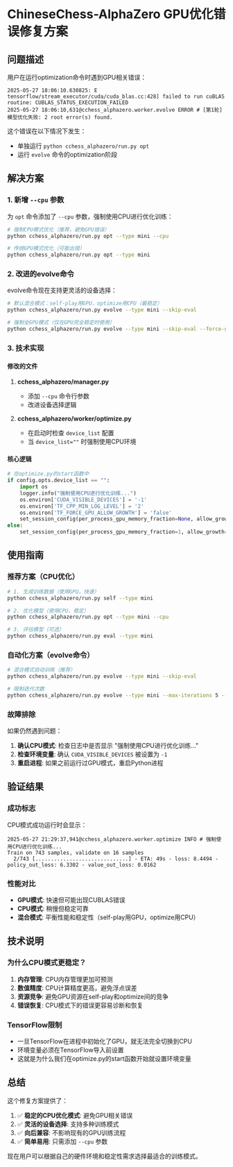 # ChineseChess-AlphaZero GPU优化错误修复方案

## 问题描述

用户在运行optimization命令时遇到GPU相关错误：

```
2025-05-27 18:06:10.630825: E tensorflow/stream_executor/cuda/cuda_blas.cc:428] failed to run cuBLAS routine: CUBLAS_STATUS_EXECUTION_FAILED
2025-05-27 18:06:10,631@cchess_alphazero.worker.evolve ERROR # [第1轮] 模型优化失败: 2 root error(s) found.
```

这个错误在以下情况下发生：
- 单独运行 `python cchess_alphazero/run.py opt`
- 运行 `evolve` 命令的optimization阶段

## 解决方案

### 1. 新增 `--cpu` 参数

为 `opt` 命令添加了 `--cpu` 参数，强制使用CPU进行优化训练：

```bash
# 强制CPU模式优化（推荐，避免GPU错误）
python cchess_alphazero/run.py opt --type mini --cpu

# 传统GPU模式优化（可能出错）
python cchess_alphazero/run.py opt --type mini
```

### 2. 改进的evolve命令

evolve命令现在支持更灵活的设备选择：

```bash
# 默认混合模式：self-play用GPU，optimize用CPU（最稳定）
python cchess_alphazero/run.py evolve --type mini --skip-eval

# 强制全GPU模式（仅在GPU完全稳定时使用）
python cchess_alphazero/run.py evolve --type mini --skip-eval --force-gpu-opt
```

### 3. 技术实现

#### 修改的文件

1. **cchess_alphazero/manager.py**
   - 添加 `--cpu` 命令行参数
   - 改进设备选择逻辑

2. **cchess_alphazero/worker/optimize.py**
   - 在启动时检查 `device_list` 配置
   - 当 `device_list=""` 时强制使用CPU环境

#### 核心逻辑

```python
# 在optimize.py的start函数中
if config.opts.device_list == "":
    import os
    logger.info("强制使用CPU进行优化训练...")
    os.environ['CUDA_VISIBLE_DEVICES'] = '-1'
    os.environ['TF_CPP_MIN_LOG_LEVEL'] = '2'
    os.environ['TF_FORCE_GPU_ALLOW_GROWTH'] = 'false'
    set_session_config(per_process_gpu_memory_fraction=None, allow_growth=None, device_list='')
else:
    set_session_config(per_process_gpu_memory_fraction=1, allow_growth=True, device_list=config.opts.device_list)
```

## 使用指南

### 推荐方案（CPU优化）

```bash
# 1. 生成训练数据（使用GPU，快速）
python cchess_alphazero/run.py self --type mini

# 2. 优化模型（使用CPU，稳定）
python cchess_alphazero/run.py opt --type mini --cpu

# 3. 评估模型（可选）
python cchess_alphazero/run.py eval --type mini
```

### 自动化方案（evolve命令）

```bash
# 混合模式自动训练（推荐）
python cchess_alphazero/run.py evolve --type mini --skip-eval

# 限制迭代次数
python cchess_alphazero/run.py evolve --type mini --max-iterations 5 --skip-eval
```

### 故障排除

如果仍然遇到问题：

1. **确认CPU模式**: 检查日志中是否显示 "强制使用CPU进行优化训练..."
2. **检查环境变量**: 确认 `CUDA_VISIBLE_DEVICES` 被设置为 `-1`
3. **重启进程**: 如果之前运行过GPU模式，重启Python进程

## 验证结果

### 成功标志

CPU模式成功运行时会显示：

```
2025-05-27 21:29:37,941@cchess_alphazero.worker.optimize INFO # 强制使用CPU进行优化训练...
Train on 743 samples, validate on 16 samples
  2/743 [..............................] - ETA: 49s - loss: 8.4494 - policy_out_loss: 6.3302 - value_out_loss: 0.0162
```

### 性能对比

- **GPU模式**: 快速但可能出现CUBLAS错误
- **CPU模式**: 稍慢但稳定可靠
- **混合模式**: 平衡性能和稳定性（self-play用GPU，optimize用CPU）

## 技术说明

### 为什么CPU模式更稳定？

1. **内存管理**: CPU内存管理更加可预测
2. **数值精度**: CPU计算精度更高，避免浮点误差
3. **资源竞争**: 避免GPU资源在self-play和optimize间的竞争
4. **错误恢复**: CPU模式下的错误更容易诊断和恢复

### TensorFlow限制

- 一旦TensorFlow在进程中初始化了GPU，就无法完全切换到CPU
- 环境变量必须在TensorFlow导入前设置
- 这就是为什么我们在optimize.py的start函数开始就设置环境变量

## 总结

这个修复方案提供了：

1. ✅ **稳定的CPU优化模式**: 避免GPU相关错误
2. ✅ **灵活的设备选择**: 支持多种训练模式
3. ✅ **向后兼容**: 不影响现有的GPU训练流程
4. ✅ **简单易用**: 只需添加 `--cpu` 参数

现在用户可以根据自己的硬件环境和稳定性需求选择最适合的训练模式。
